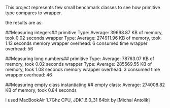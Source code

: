 This project represents few small benchmark classes to see how primitive type compares to wrapper.

the results are as:

##Measuring integers##
primitive Type: Average: 39698.87 KB of memory, took 0.02 seconds
wrapper Type: Average: 274911.96 KB of memory, took 1.13 seconds
memory wrapper overhead: 6
consumed time wrapper overhead: 56

##Measuring long numbers##
primitive Type: Average: 78763.07 KB of memory, took 0.02 seconds
wrapper Type: Average: 285569.55 KB of memory, took 1.08 seconds
memory wrapper overhead: 3
consumed time wrapper overhead: 46

##Measuring empty class instantiating ##
empty class: Average: 274008.82 KB of memory, took 0.84 seconds

I used MacBookAir 1.7Ghz CPU, JDK1.6.0_31 64bit by [Michal Antolik]
